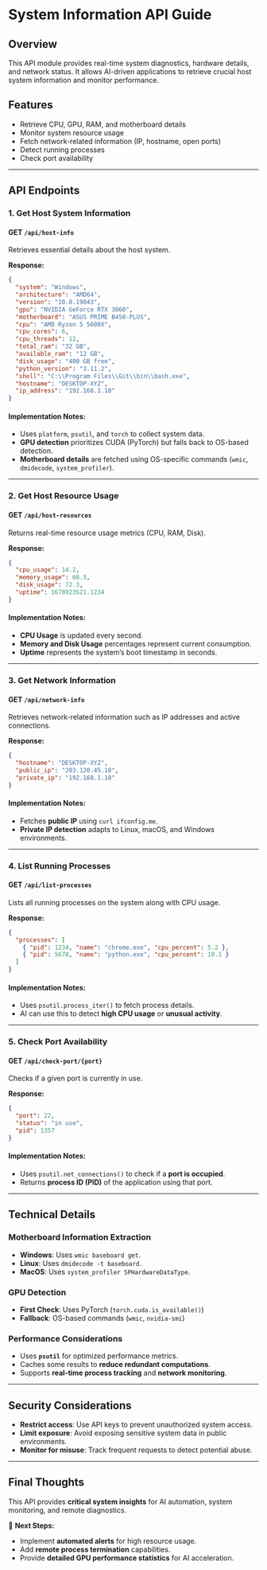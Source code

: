# System Information API Guide

## Overview
This API module provides real-time system diagnostics, hardware details, and network status. It allows AI-driven applications to retrieve crucial host system information and monitor performance.

## Features
- Retrieve CPU, GPU, RAM, and motherboard details
- Monitor system resource usage
- Fetch network-related information (IP, hostname, open ports)
- Detect running processes
- Check port availability

---

## API Endpoints

### 1. Get Host System Information
#### **GET** `/api/host-info`
Retrieves essential details about the host system.

**Response:**
```json
{
  "system": "Windows",
  "architecture": "AMD64",
  "version": "10.0.19043",
  "gpu": "NVIDIA GeForce RTX 3060",
  "motherboard": "ASUS PRIME B450-PLUS",
  "cpu": "AMD Ryzen 5 5600X",
  "cpu_cores": 6,
  "cpu_threads": 12,
  "total_ram": "32 GB",
  "available_ram": "12 GB",
  "disk_usage": "400 GB free",
  "python_version": "3.11.2",
  "shell": "C:\\Program Files\\Git\\bin\\bash.exe",
  "hostname": "DESKTOP-XYZ",
  "ip_address": "192.168.1.10"
}
```

#### **Implementation Notes:**
- Uses `platform`, `psutil`, and `torch` to collect system data.
- **GPU detection** prioritizes CUDA (PyTorch) but falls back to OS-based detection.
- **Motherboard details** are fetched using OS-specific commands (`wmic`, `dmidecode`, `system_profiler`).

---

### 2. Get Host Resource Usage
#### **GET** `/api/host-resources`
Returns real-time resource usage metrics (CPU, RAM, Disk).

**Response:**
```json
{
  "cpu_usage": 14.2,
  "memory_usage": 68.5,
  "disk_usage": 72.3,
  "uptime": 1678923521.1234
}
```

#### **Implementation Notes:**
- **CPU Usage** is updated every second.
- **Memory and Disk Usage** percentages represent current consumption.
- **Uptime** represents the system’s boot timestamp in seconds.

---

### 3. Get Network Information
#### **GET** `/api/network-info`
Retrieves network-related information such as IP addresses and active connections.

**Response:**
```json
{
  "hostname": "DESKTOP-XYZ",
  "public_ip": "203.120.45.18",
  "private_ip": "192.168.1.10"
}
```

#### **Implementation Notes:**
- Fetches **public IP** using `curl ifconfig.me`.
- **Private IP detection** adapts to Linux, macOS, and Windows environments.

---

### 4. List Running Processes
#### **GET** `/api/list-processes`
Lists all running processes on the system along with CPU usage.

**Response:**
```json
{
  "processes": [
    { "pid": 1234, "name": "chrome.exe", "cpu_percent": 5.2 },
    { "pid": 5678, "name": "python.exe", "cpu_percent": 10.1 }
  ]
}
```

#### **Implementation Notes:**
- Uses `psutil.process_iter()` to fetch process details.
- AI can use this to detect **high CPU usage** or **unusual activity**.

---

### 5. Check Port Availability
#### **GET** `/api/check-port/{port}`
Checks if a given port is currently in use.

**Response:**
```json
{
  "port": 22,
  "status": "in use",
  "pid": 1357
}
```

#### **Implementation Notes:**
- Uses `psutil.net_connections()` to check if a **port is occupied**.
- Returns **process ID (PID)** of the application using that port.

---

## **Technical Details**

### **Motherboard Information Extraction**
- **Windows**: Uses `wmic baseboard get`.
- **Linux**: Uses `dmidecode -t baseboard`.
- **MacOS**: Uses `system_profiler SPHardwareDataType`.

### **GPU Detection**
- **First Check**: Uses PyTorch (`torch.cuda.is_available()`)
- **Fallback**: OS-based commands (`wmic`, `nvidia-smi`)

### **Performance Considerations**
- Uses **`psutil`** for optimized performance metrics.
- Caches some results to **reduce redundant computations**.
- Supports **real-time process tracking** and **network monitoring**.

---

## **Security Considerations**
- **Restrict access**: Use API keys to prevent unauthorized system access.
- **Limit exposure**: Avoid exposing sensitive system data in public environments.
- **Monitor for misuse**: Track frequent requests to detect potential abuse.

---

## **Final Thoughts**
This API provides **critical system insights** for AI automation, system monitoring, and remote diagnostics.

🚀 **Next Steps:**
- Implement **automated alerts** for high resource usage.
- Add **remote process termination** capabilities.
- Provide **detailed GPU performance statistics** for AI acceleration.

